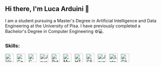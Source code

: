 ## Hi there, I'm Luca Arduini 👋
I am a student pursuing a Master's Degree in Artificial Intelligence and Data Engineering at the University of Pisa. I have previously completed a Bachelor's Degree in Computer Engineering ⚙💻.

### Skills:
<img align="left" style="margin-right:10px" alt="Visual Studio Code" height="28px" src="https://upload.wikimedia.org/wikipedia/commons/thumb/9/9a/Visual_Studio_Code_1.35_icon.svg/150px-Visual_Studio_Code_1.35_icon.svg.png" />
<img align="left" style="margin-right:10px" alt="C++" height="28px" src="https://upload.wikimedia.org/wikipedia/commons/thumb/1/18/ISO_C%2B%2B_Logo.svg/240px-ISO_C%2B%2B_Logo.svg.png" />
<img align="left" style="margin-right:10px" alt="C" height="28px" src="https://upload.wikimedia.org/wikipedia/commons/1/19/C_Logo.png" />
<img align="left" style="margin-right:10px" alt="Java" height="28px" src="https://upload.wikimedia.org/wikipedia/it/thumb/2/2e/Java_Logo.svg/145px-Java_Logo.svg.png" />
<img align="left" style="margin-right:10px" alt="Python" height="28px" src="https://cdn4.iconfinder.com/data/icons/logos-and-brands/512/267_Python_logo-256.png" />
<img align="left" style="margin-right:10px" alt="MySQL" height="28px" src="https://static-00.iconduck.com/assets.00/database-mysql-icon-462x512-6itsq0zm.png" />
<img align="left" style="margin-right:10px" alt="HTML5" height="28px" src="https://cdn1.iconfinder.com/data/icons/logotypes/32/badge-html-5-256.png" />
<img align="left" style="margin-right:10px" alt="CSS" height="28px" src="https://cdn1.iconfinder.com/data/icons/logotypes/32/badge-css-3-256.png" />
<img align="left" style="margin-right:10px" alt="JavaScript" height="28px" src="https://upload.wikimedia.org/wikipedia/commons/7/73/Javascript-736400_960_720.png" />
<img align="left" style="margin-right:10px" alt="Latex" height="28px" src="https://static.javatpoint.com/tutorial/latex/images/latex-tutorial.png" />
<img align="left" style="margin-right:10px" alt="Github" height="28px" src="https://seeklogo.com/images/G/github-logo-2E3852456C-seeklogo.com.png" />
<br/>


<!--
**LucaArduini/LucaArduini** is a ✨ _special_ ✨ repository because its `README.md` (this file) appears on your GitHub profile.

Here are some ideas to get you started:

- 🔭 I’m currently working on ...
- 🌱 I’m currently learning ...
- 👯 I’m looking to collaborate on ...
- 🤔 I’m looking for help with ...
- 💬 Ask me about ...
- 📫 How to reach me: ...
- 😄 Pronouns: ...
- ⚡ Fun fact: ...
-->
